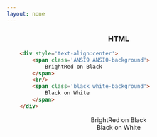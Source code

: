 ```yaml
---
layout: none
---
```


<h3 style='text-align:center'>HTML</h3>

~~~html
    <div style='text-align:center'>
        <span class='ANSI9 ANSI0-background'>
            BrightRed on Black
        </span>
        <br/>
        <span class='black white-background'>
            Black on White
        </span>
    </div>
~~~


<div style='text-align:center'>
    <span class='ANSI9 ANSI0-background'>
        BrightRed on Black
    </span>
    <br/>
    <span class='black white-background'>
        Black on White
    </span>
</div>
<script>hljs.highlightAll();</script>